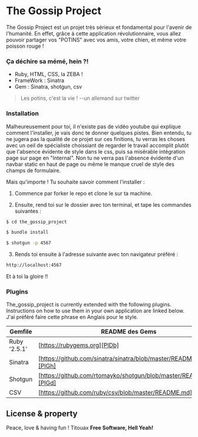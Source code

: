 # The Gossip Project

The Gossip Project est un projet très sérieux et fondamental pour l'avenir de l'humanité. En effet, grâce à cette application révolutionnaire, vous allez pouvoir partager vos "POTINS" avec vos amis, votre chien, et même votre poisson rouge ! 
### Ça déchire sa mémé, hein ?! 
  - Ruby, HTML, CSS, la ZEBA ! 
  - FrameWork : Sinatra 
  - Gem : Sinatra, shotgun, csv

> Les potins, c'est la vie ! 
> --un allemand sur twitter 

### Installation

Malheureusement pour toi, il n'existe pas de vidéo youtube qui explique comment l'installer, je vais donc te donner quelques pistes. Bien entendu, tu ne jugera pas la qualité de ce projet sur ces finitions, tu verras les choses avec un oeil de spécialiste choissiant de regarder le travail accomplit plutôt que l'absence évidente de style dans le css, puis sa misérable intégration page sur page en "Internal". Non tu ne verra pas l'absence évidente d'un navbar static en haut de page ou même le manque cruel de style des champs de formulaire. 

Mais qu'importe ! Tu souhaite savoir comment l'installer : 

1. Commence par forker le repo et clone le sur ta machine. 

2. Ensuite, rend toi sur le dossier avec ton terminal, et tape les commandes suivantes : 

```sh
$ cd the_gossip_project
```
```sh
$ bundle install
```
```sh
$ shotgun -p 4567
```

3. Rends toi ensuite à l'adresse suivante avec ton navigateur préféré : 

```sh
http://localhost:4567
```
Et à toi la gloire !! 

### Plugins

The_gossip_project is currently extended with the following plugins. Instructions on how to use them in your own application are linked below. J'ai préféré faire cette phrase en Anglais pour le style. 

| Gemfile | README des Gems |
| ------ | ------ |
| Ruby '2.5.1' | [https://rubygems.org][PlDb] |
| Sinatra | [https://github.com/sinatra/sinatra/blob/master/README.md][PlGh] |
| Shotgun | [https://github.com/rtomayko/shotgun/blob/master/README.md][PlGd] |
| CSV | [https://github.com/ruby/csv/blob/master/README.md][PlOd] |

License & property
----
Peace, love & having fun !
Titouax 
**Free Software, Hell Yeah!**


   [dill]: <https://github.com/joemccann/dillinger>
   [git-repo-url]: <https://github.com/joemccann/dillinger.git>
   [john gruber]: <http://daringfireball.net>
   [df1]: <http://daringfireball.net/projects/markdown/>
   [markdown-it]: <https://github.com/markdown-it/markdown-it>
   [Ace Editor]: <http://ace.ajax.org>
   [node.js]: <http://nodejs.org>
   [Twitter Bootstrap]: <http://twitter.github.com/bootstrap/>
   [jQuery]: <http://jquery.com>
   [@tjholowaychuk]: <http://twitter.com/tjholowaychuk>
   [express]: <http://expressjs.com>
   [AngularJS]: <http://angularjs.org>
   [Gulp]: <http://gulpjs.com>

   [PlDb]: <https://github.com/joemccann/dillinger/tree/master/plugins/dropbox/README.md>
   [PlGh]: <https://github.com/joemccann/dillinger/tree/master/plugins/github/README.md>
   [PlGd]: <https://github.com/joemccann/dillinger/tree/master/plugins/googledrive/README.md>
   [PlOd]: <https://github.com/joemccann/dillinger/tree/master/plugins/onedrive/README.md>
   [PlMe]: <https://github.com/joemccann/dillinger/tree/master/plugins/medium/README.md>
   [PlGa]: <https://github.com/RahulHP/dillinger/blob/master/plugins/googleanalytics/README.md>
